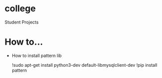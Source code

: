 # college
Student Projects

# How to...

- How to install pattern lib

  !sudo apt-get install python3-dev default-libmysqlclient-dev
  !pip install pattern 
